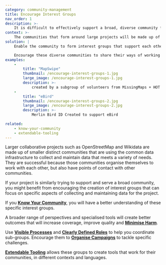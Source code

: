 ```yaml
---
category: community-management
title: Encourage Interest Groups
nav_order: 1
description: >-
    It is difficult to effectively support a broad, diverse community from the centre. 
context: >-
    The communities that form around large projects will be made up of smaller communities that each have their own interests, priorities and needs. It is challenging to try and  provide support and direction to these diverse groups.
solution: |
    Enable the community to form interest groups that support each other in contributing to the project in ways that better meet their needs.

    Encourage these diverse communities to share their ways of working with you and each other, to help build broader alignment and understanding about the benefits and impacts of collecting and maintaining data.
examples:
    -
        title: "MapSwipe"
        thumbnail: /encourage-interest-groups-1.jpg
        large_image: /encourage-interest-groups-1.jpg
        description: >-
            created by a subgroup of volunteers from MissingMaps + HOT OSM
    -
        title: "eBird"
        thumbnail: /encourage-interest-groups-2.jpg
        large_image: /encourage-interest-groups-2.jpg
        description: >-
            Merlin Bird ID Created to support eBird
    
related:
    - know-your-community
    - extendable-tooling
---
```


Larger collaborative projects such as OpenStreetMap and Wikidata are made up of smaller distinct communities that are using the common data infrastructure to collect and maintain data that meets a variety of needs. They are successful because those communities organise themselves to work with each other, but also have points of contact with other communities.

If your project is similarly trying to support and serve a broad community, you might benefit from encouraging the creation of interest groups that can focus on specific aspects of collecting and maintaining data for the project.

If you **[Know Your Community](/patterns/community-management/know-your-community)**, you will have a better understanding of these specific interest groups.

A broader range of perspectives and specialised tools will create better outcomes that will increase coverage, improve quality and **[Minimise Harm](/patterns/project-governance/minimise-harm)**.

Use **[Visible Processes](/patterns/project-governance/visible-processes)** and **[Clearly Defined Roles](/patterns/project-governance/clearly-defined-roles)** to help you coordinate sub-groups. Encourage them to **[Organise Campaigns](/patterns/encouraging-contributions/organise-campaigns)** to tackle specific challenges.

**[Extendable Tooling](/patterns/workflow/extendable-tooling)** allows these groups to create tools that work for their communities, in different contexts and languages.